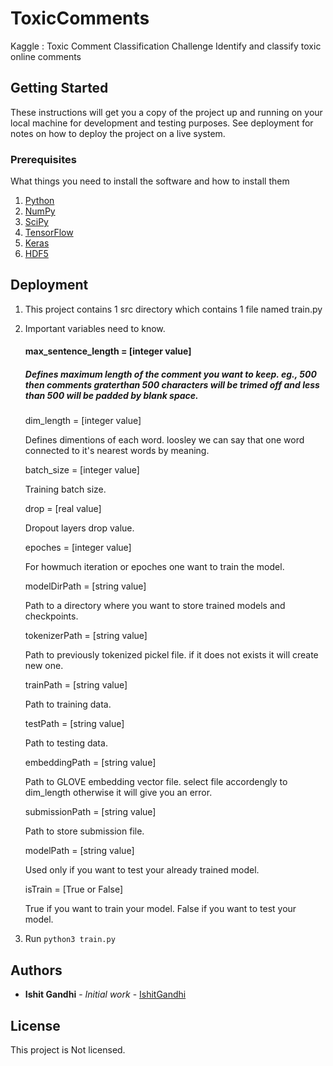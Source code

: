# ToxicComments
Kaggle : Toxic Comment Classification Challenge Identify and classify toxic online comments

## Getting Started

These instructions will get you a copy of the project up and running on your local machine for development and testing purposes. See deployment for notes on how to deploy the project on a live system.

### Prerequisites

What things you need to install the software and how to install them
1. [Python](http://docs.python-guide.org/en/latest/starting/install3/linux/)
2. [NumPy](http://www.numpy.org/)
3. [SciPy](https://www.scipy.org/)
4. [TensorFlow](https://www.tensorflow.org/)
5. [Keras](https://keras.io/)
6. [HDF5](https://support.hdfgroup.org/HDF5/)



## Deployment

1. This project contains 1 src directory which contains 1 file named train.py

2. Important variables need to know.

	#### max_sentence_length = [integer value]
	
	##### Defines maximum length of the comment you want to keep. eg., 500 then comments graterthan 500 characters will be trimed off and less than 500 will be padded by blank space.
  
	dim_length = [integer value]
	
	Defines dimentions of each word. loosley we can say that one word connected to it's nearest words by meaning.
 
	batch_size = [integer value]
	
	Training batch size.
  
	drop = [real value]
	
	Dropout layers drop value.
	
	epoches = [integer value]
	
	For howmuch iteration or epoches one want to train the model.
	
	modelDirPath = [string value]
	
	Path to a directory where you want to store trained models and checkpoints.
  
	tokenizerPath = [string value]
	
	Path to previously tokenized pickel file. if it does not exists it will create new one.
  
	trainPath = [string value]
	
	Path to training data.
  
	testPath = [string value]
	
	Path to testing data.
  
	embeddingPath = [string value]
	
	Path to GLOVE embedding vector file. select file accordengly to dim_length otherwise it will give you an error.
  
	submissionPath = [string value]
	
	Path to store submission file.

	modelPath = [string value]
	
	Used only if you want to test your already trained model.

	isTrain = [True or False]
	
	True if you want to train your model.
	False if you want to test your model.

3. Run `python3 train.py` 


## Authors

* **Ishit Gandhi** - *Initial work* - [IshitGandhi](https://github.com/itgandhi)


## License

This project is Not licensed.
